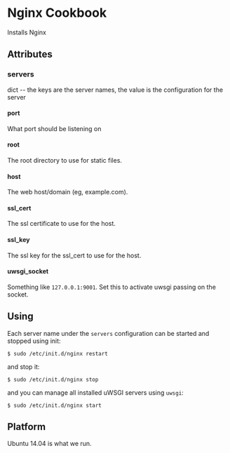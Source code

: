 # Nginx Cookbook

Installs Nginx


## Attributes

### servers

dict -- the keys are the server names, the value is the configuration for the server

#### port

What port should be listening on

#### root

The root directory to use for static files.

#### host

The web host/domain (eg, example.com).

#### ssl_cert

The ssl certificate to use for the host.

#### ssl_key

The ssl key for the ssl_cert to use for the host.

#### uwsgi_socket

Something like `127.0.0.1:9001`. Set this to activate uwsgi passing on the socket.


## Using 

Each server name under the `servers` configuration can be started and stopped using init:

    $ sudo /etc/init.d/nginx restart

and stop it:

    $ sudo /etc/init.d/nginx stop

and you can manage all installed uWSGI servers using `uwsgi`:

    $ sudo /etc/init.d/nginx start


## Platform

Ubuntu 14.04 is what we run.

